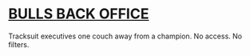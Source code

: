 # [BULLS BACK OFFICE](https://bullsbackoffice.com)

Tracksuit executives one couch away from a champion. No access. No filters.
